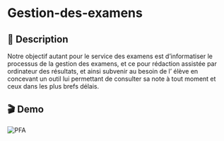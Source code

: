 # Gestion-des-examens
## :memo: Description

Notre objectif autant pour le service des examens est d’informatiser le processus de la gestion des examens, et ce pour rédaction assistée par ordinateur des
résultats, et ainsi subvenir au besoin de l’ élève en concevant un outil lui permettant de consulter sa note à tout moment et ceux dans les plus brefs délais.
## :clapper: Demo
![PFA](https://user-images.githubusercontent.com/52205520/60109566-7cece580-9762-11e9-8111-4170ceafc2b5.gif)
